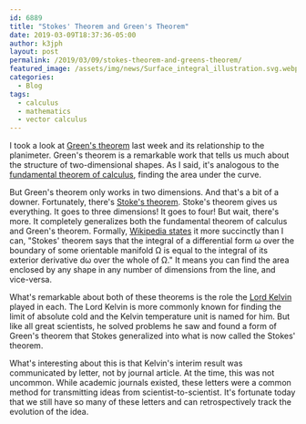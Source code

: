 ```yaml
---
id: 6889
title: "Stokes' Theorem and Green's Theorem"
date: 2019-03-09T18:37:36-05:00
author: k3jph
layout: post
permalink: /2019/03/09/stokes-theorem-and-greens-theorem/
featured_image: /assets/img/news/Surface_integral_illustration.svg.webp
categories:
  - Blog
tags:
  - calculus
  - mathematics
  - vector calculus
---
```

I took a look at [Green's
theorem](/2019/03/04/greens-theorem-and-the-planimeter/) last week
and its relationship to the planimeter. Green's theorem is a
remarkable work that tells us much about the structure of two-dimensional
shapes. As I said, it's analogous to the [fundamental theorem of
calculus](https://www.math.hmc.edu/calculus/tutorials/fundamental_thm/),
finding the area under the curve.

But Green's theorem only works in two dimensions. And that's a bit
of a downer. Fortunately, there's [Stoke's
theorem](https://mathinsight.org/stokes_theorem_examples). Stoke's
theorem gives us everything. It goes to three dimensions! It goes
to four! But wait, there's more. It completely generalizes both the
fundamental theorem of calculus and Green's theorem. Formally,
[Wikipedia states](https://en.wikipedia.org/wiki/Stokes%27_theorem)
it more succinctly than I can, "Stokes' theorem says that the
integral of a differential form ω over the boundary of some orientable
manifold Ω is equal to the integral of its exterior derivative dω
over the whole of Ω." It means you can find the area enclosed by
any shape in any number of dimensions from the line, and vice-versa.

What's remarkable about both of these theorems is the role the [Lord
Kelvin](http://www.bbc.co.uk/history/historic_figures/kelvin_lord.shtml)
played in each. The Lord Kelvin is more commonly known for finding
the limit of absolute cold and the Kelvin temperature unit is named
for him. But like all great scientists, he solved problems he saw
and found a form of Green's theorem that Stokes generalized into
what is now called the Stokes' theorem.

What's interesting about this is that Kelvin's interim result was
communicated by letter, not by journal article. At the time, this
was not uncommon. While academic journals existed, these letters
were a common method for transmitting ideas from scientist-to-scientist.
It's fortunate today that we still have so many of these letters
and can retrospectively track the evolution of the idea.
